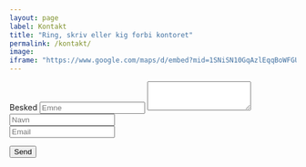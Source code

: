 ```yaml
---
layout: page
label: Kontakt
title: "Ring, skriv eller kig forbi kontoret"
permalink: /kontakt/
image:
iframe: "https://www.google.com/maps/d/embed?mid=1SNiSN10GqAzlEqqBoWFGUHrZU_U"
---
```

<form accept-charset="UTF-8" action="https://formspree.io/max@monsun.dk" method="POST">

<div class="form-group">
  <label for="exampleFormControlTextarea1">Besked</label>
  <input class="form-control" type="text" name="subject" placeholder="Emne">
  <textarea class="form-control" id="exampleFormControlTextarea1" rows="3"></textarea>
</div>

<div class="form-row">
    <div class="col">
    <input class="form-control" type="text" name="name" placeholder="Navn">
    </div>
    <div class="col">
    <input class="form-control" type="email" name="replyto" placeholder="Email">
    </div>
</div>


  <input type="hidden" name="utf8" value="✓">
  <input type="text" name="gotcha" style="display:none" />

  <button type="submit" class="btn btn-primary mb-2">Send</button>

</form>
